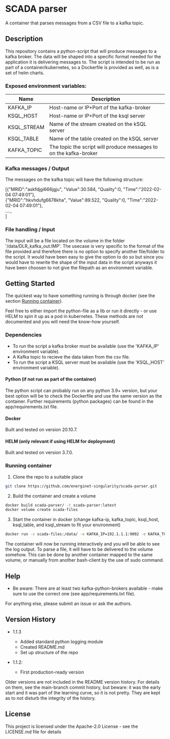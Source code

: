 # SCADA parser

A container that parses messages from a CSV file to a kafka topic.

## Description

This repository contains a python-script that will produce messages to a kafka broker. The data will be shaped into a specific format needed for the application it is delivering messages to. The script is intended to be run as part of a container/kubernetes, so a Dockerfile is provided as well, as is a set of helm charts.

### Exposed environment variables:

| Name | Description |
|--|--|
|KAFKA_IP|Host-name or IP+Port of the kafka-broker|
|KSQL_HOST|Host-name or IP+Port of the ksql server|
|KSQL_STREAM|Name of the stream created on the kSQL server|
|KSQL_TABLE|Name of the table created on the kSQL server|
|KAFKA_TOPIC|The topic the script will produce messages to on the kafka-broker|

### Kafka messages / Output

The messages on the kafka topic will have the following structure:

[{"MRID":"askfdjgi666jgju", "Value":30.584, "Quality":0, "Time":"2022-02-04 07:49:01"},\
 {"MRID":"hkvhdufg6678kha", "Value":89.522, "Quality":0, "Time":"2022-02-04 07:49:01"},\
 ....,\
]

### File handling / Input

The input will be a file located on the volume in the folder '/data/DLR_kafka_out.IMP'. The usecase is very specific to the format of the file provided and therefore there is no option to specify another file/folder to the script. It would have been easy to give the option to do so but since you would have to rewrite the shape of the input data in the script anyways it have been choosen to not give the filepath as an environment variable.

## Getting Started

The quickest way to have something running is through docker (see the section [Running container](#running-container)).

Feel free to either import the python-file as a lib or run it directly - or use HELM to spin it up as a pod in kubernetes. These methods are not documented and you will need the know-how yourself.

### Dependencies

* To run the script a kafka broker must be available (use the 'KAFKA_IP' environment variable).
* A Kafka topic to recieve the data taken from the csv file.
* To run the script a KSQL server must be available (use the 'KSQL_HOST' environment variable).

#### Python (if not run as part of the container)

The python script can probably run on any python 3.9+ version, but your best option will be to check the Dockerfile and use the same version as the container. Further requirements (python packages) can be found in the app/requirements.txt file.

#### Docker

Built and tested on version 20.10.7.

#### HELM (only relevant if using HELM for deployment)

Built and tested on version 3.7.0.

### Running container

1. Clone the repo to a suitable place
````bash
git clone https://github.com/energinet-singularity/scada-parser.git
````

2. Build the container and create a volume
````bash
docker build scada-parser/ -t scada-parser:latest
docker volume create scada-files
````

3. Start the container in docker (change kafka-ip, kafka_topic, ksql_host, ksql_table, and ksql_stream to fit your environment)
````bash
docker run -v scada-files:/data/ -e KAFKA_IP=192.1.1.1:9092 -e KAFKA_TOPIC=test -e KSQL_HOST=192.1.1.1 -e KSQL_TABLE=test-table -e KSQL_STREAM=test-stream  -it --rm scada-parser:latest
````
The container will now be running interactively and you will be able to see the log output. To parse a file, it will have to be delivered to the volume somehow. This can be done by another container mapped to the same volume, or manually from another bash-client by the use of sudo command.

## Help

* Be aware: There are at least two kafka-python-brokers available - make sure to use the correct one (see app/requirements.txt file).

For anything else, please submit an issue or ask the authors.

## Version History

* 1.1.3
    * Added standard python logging module
    * Created README.md
    * Set up structure of the repo

* 1.1.2:
    * First production-ready version
    <!---* See [commit change]() or See [release history]()--->

Older versions are not included in the README version history. For details on them, see the main-branch commit history, but beware: it was the early start and it was part of the learning curve, so it is not pretty. They are kept as to not disturb the integrity of the history.

## License

This project is licensed under the Apache-2.0 License - see the LICENSE.md file for details
